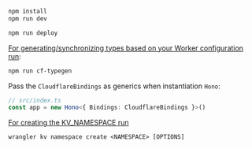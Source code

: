 ```txt
npm install
npm run dev
```

```txt
npm run deploy
```

[For generating/synchronizing types based on your Worker configuration run](https://developers.cloudflare.com/workers/wrangler/commands/#types):

```txt
npm run cf-typegen
```

Pass the `CloudflareBindings` as generics when instantiation `Hono`:

```ts
// src/index.ts
const app = new Hono<{ Bindings: CloudflareBindings }>()
```


[For creating the KV_NAMESPACE run](https://developers.cloudflare.com/workers/wrangler/commands/#kv-namespace)

```txt
wrangler kv namespace create <NAMESPACE> [OPTIONS]
```